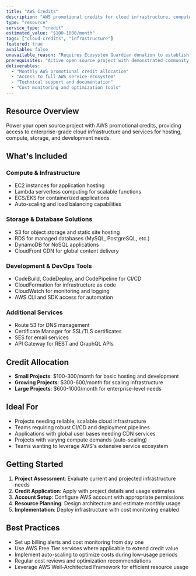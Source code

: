 ```yaml
---
title: "AWS Credits"
description: "AWS promotional credits for cloud infrastructure, compute resources, and development tools to support your open source project's hosting and scaling needs."
type: "resource"
service_type: "credit"
estimated_value: "$100-1000/month"
tags: ["cloud-credits", "infrastructure"]
featured: true
available: false
unavailable_reason: "Requires Ecosystem Guardian donation to establish program"
prerequisites: "Active open source project with demonstrated community impact and infrastructure needs"
deliverables: 
  - "Monthly AWS promotional credit allocation"
  - "Access to full AWS service ecosystem"
  - "Technical support and documentation"
  - "Cost monitoring and optimization tools"
---
```


## Resource Overview

Power your open source project with AWS promotional credits, providing access to enterprise-grade cloud infrastructure and services for hosting, compute, storage, and development needs.

## What's Included

### Compute & Infrastructure
- EC2 instances for application hosting
- Lambda serverless computing for scalable functions
- ECS/EKS for containerized applications
- Auto-scaling and load balancing capabilities

### Storage & Database Solutions
- S3 for object storage and static site hosting
- RDS for managed databases (MySQL, PostgreSQL, etc.)
- DynamoDB for NoSQL applications
- CloudFront CDN for global content delivery

### Development & DevOps Tools
- CodeBuild, CodeDeploy, and CodePipeline for CI/CD
- CloudFormation for infrastructure as code
- CloudWatch for monitoring and logging
- AWS CLI and SDK access for automation

### Additional Services
- Route 53 for DNS management
- Certificate Manager for SSL/TLS certificates
- SES for email services
- API Gateway for REST and GraphQL APIs

## Credit Allocation

- **Small Projects**: $100-300/month for basic hosting and development
- **Growing Projects**: $300-600/month for scaling infrastructure
- **Large Projects**: $600-1000/month for enterprise-level needs

## Ideal For

- Projects needing reliable, scalable cloud infrastructure
- Teams requiring robust CI/CD and deployment pipelines
- Applications with global user bases needing CDN services
- Projects with varying compute demands (auto-scaling)
- Teams wanting to leverage AWS's extensive service ecosystem

## Getting Started

1. **Project Assessment**: Evaluate current and projected infrastructure needs
2. **Credit Application**: Apply with project details and usage estimates
3. **Account Setup**: Configure AWS account with appropriate permissions
4. **Resource Planning**: Design architecture and estimate monthly usage
5. **Implementation**: Deploy infrastructure with cost monitoring enabled

## Best Practices

- Set up billing alerts and cost monitoring from day one
- Use AWS Free Tier services where applicable to extend credit value
- Implement auto-scaling to optimize costs during low-usage periods
- Regular cost reviews and optimization recommendations
- Leverage AWS Well-Architected Framework for efficient resource usage
